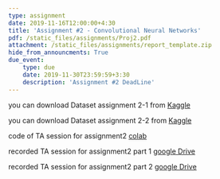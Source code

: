```yaml
---
type: assignment
date: 2019-11-16T12:00:00+4:30
title: 'Assignment #2 - Convolutional Neural Networks'
pdf: /static_files/assignments/Proj2.pdf
attachment: /static_files/assignments/report_template.zip
hide_from_announcments: True
due_event: 
    type: due
    date: 2019-11-30T23:59:59+3:30
    description: 'Assignment #2 DeadLine'
---
```

you can download Dataset assignment 2-1 from [Kaggle](https://www.kaggle.com/valentynsichkar/traffic-signs-preprocessed)

you can download Dataset assignment 2-2 from [Kaggle](https://www.kaggle.com/ted8080/house-prices-and-images-socal/notebooks)

code of TA session for assignment2 [colab](https://colab.research.google.com/drive/1IvSIqQo1EoBYO4LLM0e9u52nRXWuT6Ec?usp=sharing)

recorded TA session for assignment2 part 1 [google Drive](https://drive.google.com/file/d/16H9wP-T7cW61EOfK6YdaYhg6-CyBWZO9/view?usp=sharing)

recorded TA session for assignment2 part 2 [google Drive](https://drive.google.com/file/d/1GInn3VA4UhVQL1lk6pEo3-mr0Pliz2KQ/view?usp=sharing)
